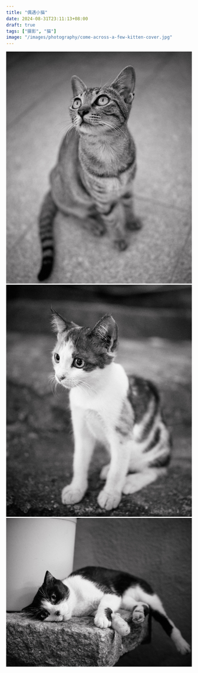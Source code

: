 ```yaml
---
title: "偶遇小猫"
date: 2024-08-31T23:11:13+08:00
draft: true
tags: ["摄影", "猫"]
image: "/images/photography/come-across-a-few-kitten-cover.jpg"
---
```


<img src="/images/photography/come-across-a-few-kitten-2.jpg" width="800" />

<img src="/images/photography/come-across-a-few-kitten-1.jpg" width="800" />

<img src="/images/photography/come-across-a-few-kitten-3.jpg" width="800" />
